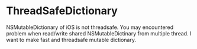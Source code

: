# ThreadSafeDictionary
NSMutableDictionary of iOS is not threadsafe. You may encountered problem when read/write shared NSMutableDictinary from multiple thread. I want to make fast and threadsafe mutable dictionary.
